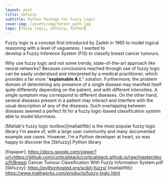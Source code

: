 ```yaml
---
layout: post
title: Skfuzzy
subtitle: Python Package For Fuzzy Logic
cover-img: /assets/img/forest_path.jpg
tags: [fuzzy logic, skfuzzy, Python]
---
```

Fuzzy logic is a concept first introduced by Zadeh in 1965 to model logical reasoning with a level of vagueness. I wanted to  
develop a Fuzzy Inference System (FIS) to classify breast cancer tumours. 

Why use fuzzy logic and not some trendy, state-of-the-art approach like neural networks? Because conclusions reached through 
use of fuzzy logic can be easily understood and interpreted by a medical practitioner, which provides a far more "**explainable A.I.**" 
solution. Furthermore, the problem domain of determining any presence of a single disease may manifest itself quite differently 
depending on the patient, and with different intensities. A single symptom may correspond to different diseases. On the 
other hand, several diseases present in a patient may interact and interfere with the usual description of any of the 
diseases. Such overlapping between diseases seemed a perfect fit for a fuzzy logic-based classification system able to model
blurriness. 
  
[Matlab's fuzzy logic toolbox][matlabfltb] is the most popular fuzzy logic library I'm aware of, with a large user 
community and many documented example use cases. However, I'm a Python developer at heart, so was happy to discover the 
[Skfuzzy] Python library  
   

[fisgit]: https://github.com/corticalstack/fuzzy-system-breast-cancer-wisconsin
[fispaper]: https://docs.google.com/viewer?url=https://github.com/corticalstack/corticalstack.github.io/raw/master/docs/fl/Breast Cancer Tumour Classification With Fuzzy Information System.pdf
[Skfuzzy]: https://pythonhosted.org/scikit-fuzzy/
[matlabfltb]: https://www.mathworks.com/products/fuzzy-logic.html